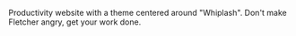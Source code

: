 Productivity website with a theme centered around "Whiplash". Don't make Fletcher angry, get your work done.

